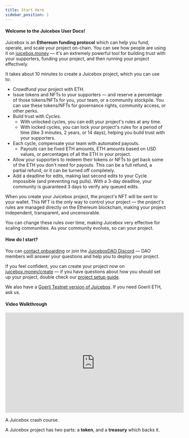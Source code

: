 ```yaml
---
title: Start Here
sidebar_position: 1
---
```


#### Welcome to the Juicebox User Docs!

Juicebox is an **Ethereum funding protocol** which can help you fund, operate, and scale your project on-chain. You can see how people are using it on [juicebox.money](https://juicebox.money) — it's an extremely powerful tool for building trust with your supporters, funding your project, and then running your project effectively.

It takes about 10 minutes to create a Juicebox project, which you can use to:

- Crowdfund your project with ETH.
- Issue tokens and NFTs to your supporters — and reserve a percentage of those tokens/NFTs for you, your team, or a community stockpile. You can use these tokens/NFTs for governance rights, community access, or other perks.
- Build trust with *Cycles*.
    - With unlocked cycles, you can edit your project's rules at any time.
    - With locked cycles, you can lock your project's rules for a period of time (like 3 minutes, 2 years, or 14 days), helping you build trust with your supporters.
- Each cycle, compensate your team with automated payouts.
	- Payouts can be fixed ETH amounts, ETH amounts based on USD values, or percentages of all the ETH in your project.
- Allow your supporters to redeem their tokens or NFTs to get back some of the ETH you don't need for payouts. This can be a full refund, a partial refund, or it can be turned off completely.
- Add a deadline for edits, making last second edits to your Cycle impossible (and preventing rug pulls). With a 3-day deadline, your community is guaranteed 3 days to verify any queued edits.

When you create your Juicebox project, the project's NFT will be sent to your wallet. This NFT is the only way to control your project — the project's rules are managed directly on the Ethereum blockchain, making your project independent, transparent, and uncensorable.

You can change these rules over time, making Juicebox very effective for scaling communities. As your community evolves, so can your project.

#### How do I start?

You can [contact onboarding](https://juicebox.money/contact) or join the [JuiceboxDAO Discord](https://discord.gg/juicebox) — DAO members will answer your questions and help you to deploy your project.

If you feel confident, you can create your project now on [juicebox.money/create](https://juicebox.money/create) — if you have questions about how you should set up your project, double check our [project setup guide](project/).

We also have a [Goerli Testnet version of Juicebox](https://goerli.juicebox.money). If you need Goerli ETH, ask us.

#### Video Walkthrough

<iframe width="560" height="315" src="https://www.youtube.com/embed/ZG4RJYvH8TQ?si=685tPmokNxqb0LC3" title="YouTube video player" frameborder="0" allow="accelerometer; autoplay; clipboard-write; encrypted-media; gyroscope; picture-in-picture; web-share" allowfullscreen></iframe>
<p class="subtitle">A Juicebox crash course.</p>

A Juicebox project has two parts: a **token**, and a **treasury** which backs it.
